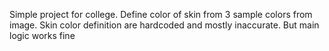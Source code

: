 Simple project for college. Define color of skin from 3 sample colors from image. Skin color definition are hardcoded and mostly inaccurate. But main logic works fine
